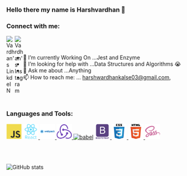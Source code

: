### Hello there my name is Harshvardhan 🙏


<h3 align="left">Connect with me:</h3>
<a href="https://www.linkedin.com/in/vardhan35/">
  <img align="left" alt="Vardhan's LinkdeIN" width="22px" src="https://cdn.jsdelivr.net/npm/simple-icons@v3/icons/linkedin.svg" background-color="white" />
</a>
<a href="https://www.instagram.com/vardhan3_5/">
  <img align="left" alt="Vardhan's Instagram" width="22px" src="https://cdn.jsdelivr.net/npm/simple-icons@v3/icons/instagram.svg"  color="white" />
</a>
</p>
<br />
<br />

- 🌱 I’m currently Working On ...Jest and Enzyme
- 🤔 I’m looking for help with ...Data Structures and Algorithms 😭
- 💬 Ask me about ...Anything
- 📫 How to reach me: ... harshwardhankalse03@gmail.com,
<!-- - ⚡ Fun fact: ...I allways thought coding is not for me but just like they say You don't get it unless You try it 😎 -->
<br />
<br />

<h3 align="left">Languages and Tools:</h3>
<p align="left">
  <a href="https://developer.mozilla.org/en-US/docs/Web/JavaScript" target="_blank"> <img src="https://raw.githubusercontent.com/devicons/devicon/master/icons/javascript/javascript-original.svg" alt="javascript" width="40" height="40"/></a>
  <a href="https://reactjs.org/" target="_blank"> <img src="https://raw.githubusercontent.com/devicons/devicon/master/icons/react/react-original-wordmark.svg" alt="react" width="40" height="40"/> </a>
  <a href="https://webpack.js.org" target="_blank"> <img src="https://raw.githubusercontent.com/devicons/devicon/d00d0969292a6569d45b06d3f350f463a0107b0d/icons/webpack/webpack-original-wordmark.svg" alt="webpack" width="40" height="40"/> </a>
  <a href="https://redux.js.org" target="_blank"> <img src="https://raw.githubusercontent.com/devicons/devicon/master/icons/redux/redux-original.svg" alt="redux" width="40" height="40"/> </a>
<a href="https://babeljs.io/" target="_blank"> <img src="https://www.vectorlogo.zone/logos/babeljs/babeljs-icon.svg" alt="babel" width="40" height="40"/></a> 
 <a href="https://getbootstrap.com" target="_blank"> <img src="https://raw.githubusercontent.com/devicons/devicon/master/icons/bootstrap/bootstrap-plain-wordmark.svg" alt="bootstrap" width="40" height="40"/> </a> 
<a href="https://www.w3schools.com/css/" target="_blank"> <img src="https://raw.githubusercontent.com/devicons/devicon/master/icons/css3/css3-original-wordmark.svg" alt="css3" width="40" height="40"/> </a> <a href="https://www.w3.org/html/" target="_blank"> <img src="https://raw.githubusercontent.com/devicons/devicon/master/icons/html5/html5-original-wordmark.svg" alt="html5" width="40" height="40"/> </a>    <a href="https://sass-lang.com" target="_blank"> <img src="https://raw.githubusercontent.com/devicons/devicon/master/icons/sass/sass-original.svg" alt="sass" width="40" height="40"/> </a>  </p>
<br />
<br />

![GitHub stats](https://github-readme-stats.vercel.app/api?username=vardhan35&show_icons=true&theme=tokyonight)

<!-- ![Top Langs](https://github-readme-stats.vercel.app/api/top-langs/?username=vardhan35&theme=tokyonight)
 -->
